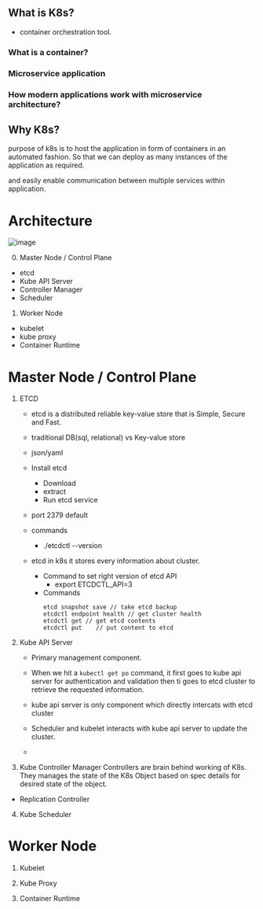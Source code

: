 ## What is K8s?
- container orchestration tool.
### What is a container?
### Microservice application
### How modern applications work with microservice architecture?

## Why K8s?
purpose of k8s is to host the application in form of containers in an automated fashion. 
So that we can deploy as many instances of the application as required.

and easily enable communication between multiple services within application.


# Architecture
![image](https://github.com/imnitin28/DevOps-2023/assets/76727343/86eb13f2-ca47-452c-9ead-25cedfe3c7c5)


00. Master Node / Control Plane
- etcd
- Kube API Server
- Controller Manager
- Scheduler

01. Worker Node 
- kubelet
- kube proxy
- Container Runtime

# Master Node / Control Plane

1. ETCD 
    - etcd is a distributed reliable key-value store that is Simple, Secure and Fast.

    - traditional DB(sql, relational) vs Key-value store

    - json/yaml
    - Install etcd
        - Download
        - extract
        - Run etcd service
    - port 2379 default

    - commands
        - ./etcdctl --version

    - etcd in k8s
        it stores every information about cluster.

        - Command to set right version of etcd API  
            - export ETCDCTL_API=3
        - Commands
            ```
            etcd snapshot save // take etcd backup
            etcdctl endpoint health // get cluster health
            etcdctl get // get etcd contents 
            etcdctl put    // put content to etcd
            ```

2. Kube API Server
    - Primary management component.
    - When we hit a ```kubectl get po``` command, it first goes to kube api server for authentication and validation then ti goes to etcd cluster to retrieve the requested information.

    - kube api server is only component which directly intercats with etcd cluster

    - Scheduler and kubelet interacts with kube api server to update the cluster.

    - 

3. Kube Controller Manager
Controllers are brain behind working of K8s. They manages the state of the K8s Object based on spec details for desired state of the object.
- Replication Controller

4. Kube Scheduler

# Worker Node

1. Kubelet

2. Kube Proxy

3. Container Runtime
